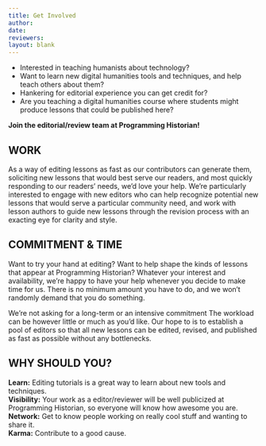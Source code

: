 ```yaml
---
title: Get Involved
author: 
date: 
reviewers: 
layout: blank
---
```


-   Interested in teaching humanists about technology?
-   Want to learn new digital humanities tools and techniques, and help
    teach others about them?
-   Hankering for editorial experience you can get credit for?
-   Are you teaching a digital humanities course where students might
    produce lessons that could be published here?

**Join the editorial/review team at Programming Historian!**

WORK
----

As a way of editing lessons as fast as our contributors can generate
them, soliciting new lessons that would best serve our readers, and most
quickly responding to our readers’ needs, we’d love your help. We’re
particularly interested to engage with new editors who can help
recognize potential new lessons that would serve a particular community
need, and work with lesson authors to guide new lessons through the
revision process with an exacting eye for clarity and style.

COMMITMENT & TIME
-----------------

Want to try your hand at editing? Want to help shape the kinds of
lessons that appear at Programming Historian? Whatever your interest and
availability, we’re happy to have your help whenever you decide to make
time for us. There is no minimum amount you have to do, and we won’t
randomly demand that you do something.

We’re not asking for a long-term or an intensive commitment The workload
can be however little or much as you’d like. Our hope to is to establish
a pool of editors so that all new lessons can be edited, revised, and
published as fast as possible without any bottlenecks.

WHY SHOULD YOU?
---------------

**Learn:** Editing tutorials is a great way to learn about new tools and
techniques.\
 **Visibility:** Your work as a editor/reviewer will be well publicized
at Programming Historian, so everyone will know how awesome you are.\
 **Network:** Get to know people working on really cool stuff and
wanting to share it.\
 **Karma:** Contribute to a good cause.
